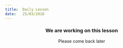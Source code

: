 ```yaml
---
title:  Daily Lesson
date:   25/03/2018
---
```


### <center>We are working on this lesson</center>
<center>Please come back later</center>
